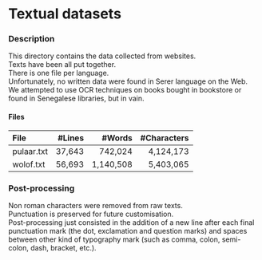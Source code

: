 # Textual datasets

### Description
This directory contains the data collected from websites.     
Texts have been all put together.      
There is one file per language.    
Unfortunately, no written data were found in Serer language on the Web. We attempted to use OCR techniques on books bought in bookstore or found in Senegalese libraries, but in vain.    

#### Files
File | \#Lines | \#Words | \#Characters    
| :------------- | -------------: | -------------: |  -------------: |
pulaar.txt | 37,643 | 742,024 | 4,124,173     
wolof.txt | 56,693 | 1,140,508 | 5,403,065     

### Post-processing
Non roman characters were removed from raw texts.    
Punctuation is preserved for future customisation.    
Post-processing just consisted in the addition of a new line after each final punctuation mark (the dot, exclamation and question marks) and spaces between other kind of typography mark (such as comma, colon, semi-colon, dash, bracket, etc.).   

 

